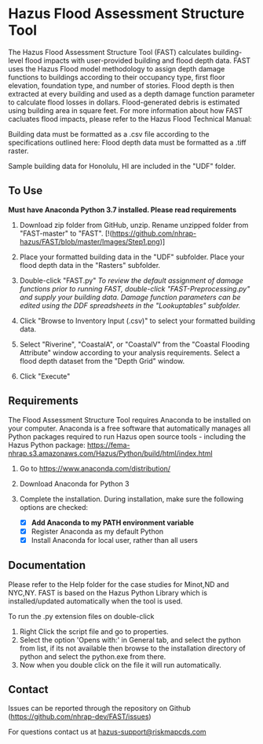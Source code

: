 # Hazus Flood Assessment Structure Tool

The Hazus Flood Assessment Structure Tool (FAST) calculates building-level flood impacts with user-provided building and flood depth data. FAST uses the Hazus Flood model methodology to assign depth damage functions to buildings according to their occupancy type, first floor elevation, foundation type, and number of stories. Flood depth is then extracted at every building and used as a depth damage function parameter to calculate flood losses in dollars. Flood-generated debris is estimated using building area in square feet. For more information about how FAST cacluates flood impacts, please refer to the Hazus Flood Technical Manual: 

Building data must be formatted as a .csv file according to the specifications outlined here: Flood depth data must be formatted as a .tiff raster.

Sample building data for Honolulu, HI are included in the "UDF" folder.

## To Use

**Must have Anaconda Python 3.7 installed. Please read requirements**

1. Download zip folder from GitHub, unzip. Rename unzipped folder from "FAST-master" to "FAST".
[!(https://github.com/nhrap-hazus/FAST/blob/master/Images/Step1.png)]

2. Place your formatted building data in the "UDF" subfolder. Place your flood depth data in the "Rasters" subfolder.

3. Double-click "FAST.py"
*To review the default assignment of damage functions prior to running FAST, double-click "FAST-Preprocessing.py" and supply your building data. Damage function parameters can be edited using the DDF spreadsheets in the "Lookuptables" subfolder.*

4. Click "Browse to Inventory Input (.csv)" to select your formatted building data.

5. Select "Riverine", "CoastalA", or "CoastalV" from the "Coastal Flooding Attribute" window according to your analysis requirements. Select a flood depth dataset from the "Depth Grid" window.

6. Click "Execute"

## Requirements

The Flood Assessment Structure Tool requires Anaconda to be installed on your computer. Anaconda is a free software that automatically manages all Python packages required to run Hazus open source tools - including the Hazus Python package: https://fema-nhrap.s3.amazonaws.com/Hazus/Python/build/html/index.html

1. Go to https://www.anaconda.com/distribution/

2. Download Anaconda for Python 3

3. Complete the installation. During installation, make sure the following options are checked:

   - [x] **Add Anaconda to my PATH environment variable**
   - [x] Register Anaconda as my default Python
   - [x] Install Anaconda for local user, rather than all users

## Documentation

Please refer to the Help folder for the case studies for Minot,ND and NYC,NY. 
FAST is based on the Hazus Python Library which is installed/updated automatically when the tool is used.

To run the .py extension files on double-click

1. Right Click the script file and go to properties. 
2. Select the option 'Opens with:' in General tab, and select the python from list, if its not available then browse to the installation directory of python and select the python.exe from there.
3. Now when you double click on the file it will run automatically.

## Contact

Issues can be reported through the repository on Github (https://github.com/nhrap-dev/FAST/issues)

For questions contact us at hazus-support@riskmapcds.com
